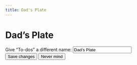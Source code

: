 ```yaml
---
title: Dad's Plate
---
```


<div class="container mx-auto mt-9 max-w-xl rounded-xl px-6 py-5 shadow-lg bg-white object-center">
<div class="p-5">
  <div class="prose">
    <h1 class="mb-5 font-bold">Dad’s Plate</h1>
    <label labelfor="name" class="text-lg">Give “To-dos” a different name:</label>
    <input type="text" class="border mt-2 mb-4 rounded-md p-2 w-full text-lg" value="Dad’s Plate">

  </div>
<button class="rounded-full bg-green-600 hover:bg-green-700 px-3.5 py-2.5 text-white">Save changes</button>
<button class="rounded-full bg-white border-green-600 hover:border-green-700 border px-3.5 py-2.5 text-green-600 hover:text-green-700">Never mind</button>
</div>
</div>
